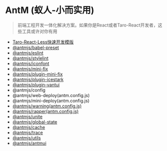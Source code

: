 # AntM (蚁人-小而实用)

> 前端工程开发一体化解决方案。如果你是React或者Taro-React开发者，这些工具或许对你有用

- [Taro-React-Less快速开发模版](https://github.com/AntmJS/temptaro)
- [@antmjs/babel-preset](https://www.npmjs.com/package/@antmjs/babel-preset)
- [@antmjs/eslint](https://www.npmjs.com/package/@antmjs/eslint)
- [@antmjs/stylelint](https://www.npmjs.com/package/@antmjs/stylelint)
- [@antmjs/iconfont](https://www.npmjs.com/package/@antmjs/iconfont)
- [@antmjs/mini-fix](https://www.npmjs.com/package/@antmjs/mini-fix)
- [@antmjs/plugin-mini-fix](https://www.npmjs.com/package/@antmjs/plugin-mini-fix)
- [@antmjs/plugin-icestark](https://www.npmjs.com/package/@antmjs/plugin-icestark)
- [@antmjs/plugin-vantui](https://www.npmjs.com/package/@antmjs/plugin-vantui)
- @antmjs/config
- @antmjs/web-deploy(antm.config.js)
- @antmjs/mini-deploy(antm.config.js)
- [@antmjs/warning(antm.config.js)](https://www.npmjs.com/package/@antmjs/warning)
- [@antmjs/rapper(antm.config.js)](https://www.npmjs.com/package/@antmjs/rapper)
- [@antmjs/unite](https://www.npmjs.com/package/@antmjs/unite)
- [@antmjs/global-state](https://www.npmjs.com/package/@antmjs/global-state)
- [@antmjs/cache](https://www.npmjs.com/package/@antmjs/cache)
- [@antmjs/trace](https://www.npmjs.com/package/@antmjs/trace)
- [@antmjs/utils](https://www.npmjs.com/package/@antmjs/utils)
- [@antmjs/antmui](https://www.npmjs.com/package/@antmjs/antmui)
